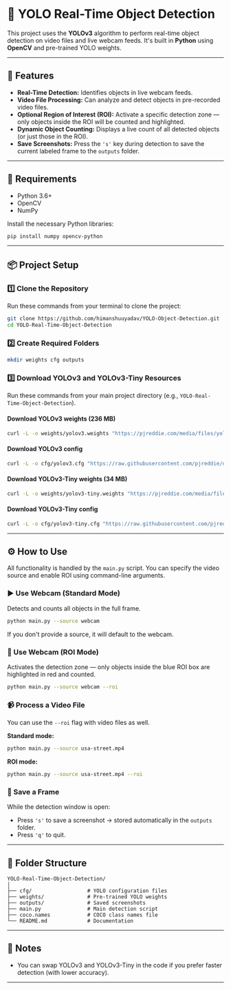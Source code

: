 # 🧠 YOLO Real-Time Object Detection

This project uses the **YOLOv3** algorithm to perform real-time object detection on video files and live webcam feeds. It's built in **Python** using **OpenCV** and pre-trained YOLO weights.

---

## 🚀 Features

* **Real-Time Detection:** Identifies objects in live webcam feeds.
* **Video File Processing:** Can analyze and detect objects in pre-recorded video files.
* **Optional Region of Interest (ROI):** Activate a specific detection zone — only objects inside the ROI will be counted and highlighted.
* **Dynamic Object Counting:** Displays a live count of all detected objects (or just those in the ROI).
* **Save Screenshots:** Press the `'s'` key during detection to save the current labeled frame to the `outputs` folder.

---

## 🧩 Requirements

* Python 3.6+
* OpenCV
* NumPy

Install the necessary Python libraries:

```bash
pip install numpy opencv-python
```

---

## 📦 Project Setup

### 1️⃣ Clone the Repository

Run these commands from your terminal to clone the project:

```bash
git clone https://github.com/himanshuuyadav/YOLO-Object-Detection.git
cd YOLO-Real-Time-Object-Detection
```

### 2️⃣ Create Required Folders

```bash
mkdir weights cfg outputs
```

### 3️⃣ Download YOLOv3 and YOLOv3-Tiny Resources

Run these commands from your main project directory (e.g., `YOLO-Real-Time-Object-Detection`).

#### Download YOLOv3 weights (236 MB)

```bash
curl -L -o weights/yolov3.weights "https://pjreddie.com/media/files/yolov3.weights"
```

#### Download YOLOv3 config

```bash
curl -L -o cfg/yolov3.cfg "https://raw.githubusercontent.com/pjreddie/darknet/master/cfg/yolov3.cfg"
```

#### Download YOLOv3-Tiny weights (34 MB)

```bash
curl -L -o weights/yolov3-tiny.weights "https://pjreddie.com/media/files/yolov3-tiny.weights"
```

#### Download YOLOv3-Tiny config

```bash
curl -L -o cfg/yolov3-tiny.cfg "https://raw.githubusercontent.com/pjreddie/darknet/master/cfg/yolov3-tiny.cfg"
```

---

## ⚙️ How to Use

All functionality is handled by the `main.py` script. You can specify the video source and enable ROI using command-line arguments.

### ▶️ Use Webcam (Standard Mode)

Detects and counts all objects in the full frame.

```bash
python main.py --source webcam
```

If you don't provide a source, it will default to the webcam.

### 🎯 Use Webcam (ROI Mode)

Activates the detection zone — only objects inside the blue ROI box are highlighted in red and counted.

```bash
python main.py --source webcam --roi
```

### 📹 Process a Video File

You can use the `--roi` flag with video files as well.

**Standard mode:**

```bash
python main.py --source usa-street.mp4
```

**ROI mode:**

```bash
python main.py --source usa-street.mp4 --roi
```

### 💾 Save a Frame

While the detection window is open:

* Press `'s'` to save a screenshot → stored automatically in the `outputs` folder.
* Press `'q'` to quit.

---

## 📁 Folder Structure

```
YOLO-Real-Time-Object-Detection/
│
├── cfg/                  # YOLO configuration files
├── weights/              # Pre-trained YOLO weights
├── outputs/              # Saved screenshots
├── main.py               # Main detection script
├── coco.names            # COCO class names file
└── README.md             # Documentation
```

---

## 🧠 Notes


* You can swap YOLOv3 and YOLOv3-Tiny in the code if you prefer faster detection (with lower accuracy).

---


